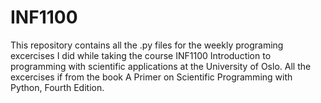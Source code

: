 # INF1100

This repository contains all the .py files for the weekly programing excercises I did while taking the course INF1100 Introduction to programming with scientific applications at the University of Oslo. All the excercises if from the book A Primer on Scientific Programming with Python, Fourth Edition.
